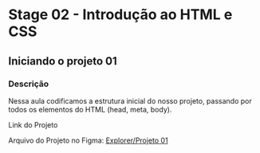 <h1>Stage 02 - Introdução ao HTML e CSS</h1>

<h2>Iniciando o projeto 01</h2>

<h3>Descrição</h3>

<p>Nessa aula codificamos a estrutura inicial do nosso projeto, passando por todos os elementos do HTML (head, meta, body). </p>

<p>Link do Projeto</p>

Arquivo do Projeto no Figma: <a href="
https://www.figma.com/file/1QB3ecEiGPWwDrrjSWfY1I/Explorer-Projeto-01-Copy?fuid=877192624165005846">Explorer/Projeto 01</a>

